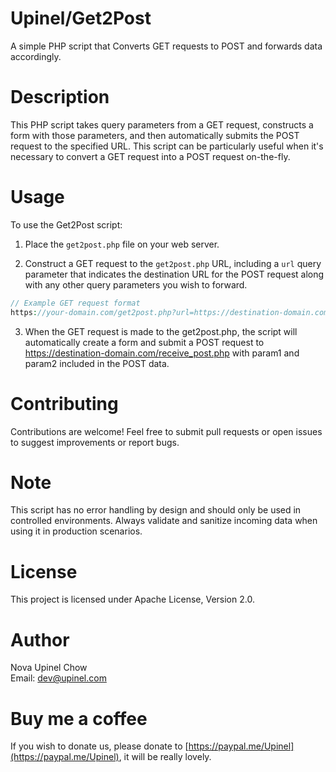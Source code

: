 # Upinel/Get2Post

A simple PHP script that Converts GET requests to POST and forwards data accordingly.

# Description

This PHP script takes query parameters from a GET request, constructs a form with those parameters, and then automatically submits the POST request to the specified URL. This script can be particularly useful when it's necessary to convert a GET request into a POST request on-the-fly.

# Usage

To use the Get2Post script:

1. Place the `get2post.php` file on your web server.

2. Construct a GET request to the `get2post.php` URL, including a `url` query parameter that indicates the destination URL for the POST request along with any other query parameters you wish to forward.

```php
// Example GET request format
https://your-domain.com/get2post.php?url=https://destination-domain.com/receive_post.php&param1=value1&param2=value2
```
3. When the GET request is made to the get2post.php, the script will automatically create a form and submit a POST request to https://destination-domain.com/receive_post.php with param1 and param2 included in the POST data.

# Contributing

Contributions are welcome! Feel free to submit pull requests or open issues to suggest improvements or report bugs.

# Note

This script has no error handling by design and should only be used in controlled environments. Always validate and sanitize incoming data when using it in production scenarios.

# License
This project is licensed under Apache License, Version 2.0.

# Author
Nova Upinel Chow  
Email: dev@upinel.com

# Buy me a coffee
If you wish to donate us, please donate to [https://paypal.me/Upinel](https://paypal.me/Upinel), it will be really lovely.
